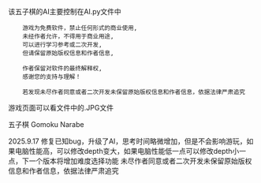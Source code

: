 该五子棋的AI主要控制在AI.py文件中


        游戏为免费软件，禁止任何形式的商业使用,
        未经作者允许，不得用于商业用途,
        可以进行学习参考或二次开发,
        但请保留原始版权信息和作者信息,

        作者保留对软件的最终解释权,
        感谢您的支持与理解！

        若发现未尽作者同意或者二次开发未保留原始版权信息和作者信息，依据法律严肃追究


游戏页面可以看文件中的.JPG文件

五子棋
Gomoku Narabe

2025.9.17 修复已知bug，升级了AI，思考时间略微增加，但是不会影响游玩，如果电脑性能高，可以修改depth变大，如果电脑性能低一点可以修改depth小一点，下一个版本将增加难度选择功能
未尽作者同意或者二次开发未保留原始版权信息和作者信息，依据法律严肃追究
